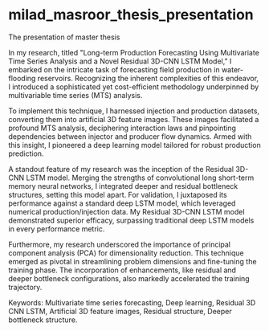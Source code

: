 # milad_masroor_thesis_presentation
The presentation of master thesis

In my research, titled "Long-term Production Forecasting Using Multivariate Time Series Analysis and a Novel Residual 3D-CNN LSTM Model," I embarked on the intricate task of forecasting field production in water-flooding reservoirs. Recognizing the inherent complexities of this endeavor, I introduced a sophisticated yet cost-efficient methodology underpinned by multivariable time series (MTS) analysis.

To implement this technique, I harnessed injection and production datasets, converting them into artificial 3D feature images. These images facilitated a profound MTS analysis, deciphering interaction laws and pinpointing dependencies between injector and producer flow dynamics. Armed with this insight, I pioneered a deep learning model tailored for robust production prediction.

A standout feature of my research was the inception of the Residual 3D-CNN LSTM model. Merging the strengths of convolutional long short-term memory neural networks, I integrated deeper and residual bottleneck structures, setting this model apart. For validation, I juxtaposed its performance against a standard deep LSTM model, which leveraged numerical production/injection data. My Residual 3D-CNN LSTM model demonstrated superior efficacy, surpassing traditional deep LSTM models in every performance metric.

Furthermore, my research underscored the importance of principal component analysis (PCA) for dimensionality reduction. This technique emerged as pivotal in streamlining problem dimensions and fine-tuning the training phase. The incorporation of enhancements, like residual and deeper bottleneck configurations, also markedly accelerated the training trajectory.

Keywords: Multivariate time series forecasting, Deep learning, Residual 3D CNN LSTM, Artificial 3D feature images, Residual structure, Deeper bottleneck structure.
